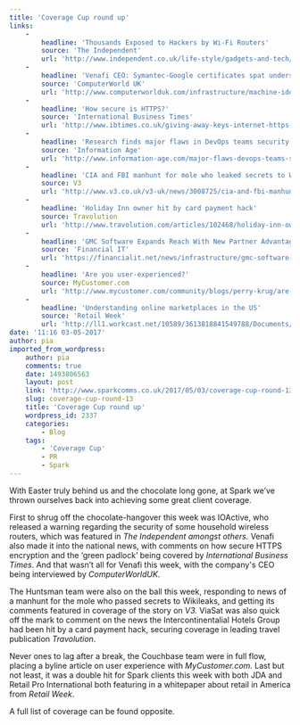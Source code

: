 ```yaml
---
title: 'Coverage Cup round up'
links:
    -
        headline: 'Thousands Exposed to Hackers by Wi-Fi Routers'
        source: 'The Independent'
        url: 'http://www.independent.co.uk/life-style/gadgets-and-tech/news/wifi-hackers-risk-linksys-routers-exposed-a7691496.html'
    -
        headline: 'Venafi CEO: Symantec-Google certificates spat underscores machine identity risk'
        source: 'ComputerWorld UK'
        url: 'http://www.computerworlduk.com/infrastructure/machine-identity-google-symantec-mozilla-venafi-certificates-3657777/'
    -
        headline: 'How secure is HTTPS?'
        source: 'International Business Times'
        url: 'http://www.ibtimes.co.uk/giving-away-keys-internet-https-encryption-still-secure-1616589'
    -
        headline: 'Research finds major flaws in DevOps teams security practices'
        source: 'Information Age'
        url: 'http://www.information-age.com/major-flaws-devops-teams-security-123465765/'
    -
        headline: 'CIA and FBI manhunt for mole who leaked secrets to Wikileaks'
        source: V3
        url: 'http://www.v3.co.uk/v3-uk/news/3008725/cia-and-fbi-manhunt-for-mole-who-leaked-secrets-to-wikileaks'
    -
        headline: 'Holiday Inn owner hit by card payment hack'
        source: Travolution
        url: 'http://www.travolution.com/articles/102468/holiday-inn-owner-hit-by-card-payment-hack'
    -
        headline: 'GMC Software Expands Reach With New Partner Advantage Program'
        source: 'Financial IT'
        url: 'https://financialit.net/news/infrastructure/gmc-software-expands-reach-new-partner-advantage-program'
    -
        headline: 'Are you user-experienced?'
        source: MyCustomer.com
        url: 'http://www.mycustomer.com/community/blogs/perry-krug/are-you-user-experienced'
    -
        headline: 'Understanding online marketplaces in the US'
        source: 'Retail Week'
        url: 'http://ll1.workcast.net/10589/3613818841549788/Documents/ChannelAdvisor%20US%20white%20paper.pdf'
date: '11:16 03-05-2017'
author: pia
imported_from_wordpress:
    author: pia
    comments: true
    date: 1493806563
    layout: post
    link: 'http://www.sparkcomms.co.uk/2017/05/03/coverage-cup-round-13/'
    slug: coverage-cup-round-13
    title: 'Coverage Cup round up'
    wordpress_id: 2337
    categories:
        - Blog
    tags:
        - 'Coverage Cup'
        - PR
        - Spark
---
```


With Easter truly behind us and the chocolate long gone, at Spark we’ve thrown ourselves back into achieving some great client coverage.

First to shrug off the chocolate-hangover this week was IOActive, who released a warning regarding the security of some household wireless routers, which was featured in _The Independent _amongst others_._ Venafi also made it into the national news, with comments on how secure HTTPS encryption and the ‘green padlock’ being covered by _International Business Times_. And that wasn’t all for Venafi this week, with the company's CEO being interviewed by _ComputerWorldUK_.

The Huntsman team were also on the ball this week, responding to news of a manhunt for the mole who passed secrets to Wikileaks, and getting its comments featured in coverage of the story on _V3._ ViaSat was also quick off the mark to comment on the news the Intercontinentalial Hotels Group had been hit by a card payment hack, securing coverage in leading travel publication _Travolution_.

Never ones to lag after a break, the Couchbase team were in full flow, placing a byline article on user experience with _MyCustomer.com_. Last but not least, it was a double hit for Spark clients this week with both JDA and Retail Pro International both featuring in a whitepaper about retail in America from _Retail Week_.

A full list of coverage can be found opposite.
